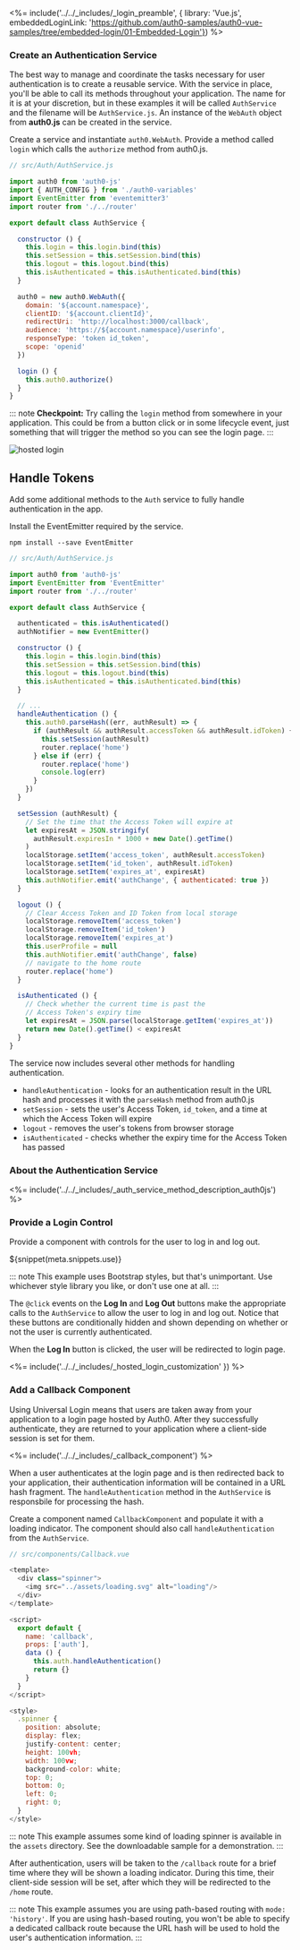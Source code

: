 <%= include('../../_includes/_login_preamble', { library: 'Vue.js', embeddedLoginLink: 'https://github.com/auth0-samples/auth0-vue-samples/tree/embedded-login/01-Embedded-Login'}) %>

### Create an Authentication Service

The best way to manage and coordinate the tasks necessary for user authentication is to create a reusable service. With the service in place, you'll be able to call its methods throughout your application. The name for it is at your discretion, but in these examples it will be called `AuthService` and the filename will be `AuthService.js`. An instance of the `WebAuth` object from **auth0.js** can be created in the service.

Create a service and instantiate `auth0.WebAuth`. Provide a method called `login` which calls the `authorize` method from auth0.js.

```js
// src/Auth/AuthService.js

import auth0 from 'auth0-js'
import { AUTH_CONFIG } from './auth0-variables'
import EventEmitter from 'eventemitter3'
import router from './../router'

export default class AuthService {

  constructor () {
    this.login = this.login.bind(this)
    this.setSession = this.setSession.bind(this)
    this.logout = this.logout.bind(this)
    this.isAuthenticated = this.isAuthenticated.bind(this)
  }

  auth0 = new auth0.WebAuth({
    domain: '${account.namespace}',
    clientID: '${account.clientId}',
    redirectUri: 'http://localhost:3000/callback',
    audience: 'https://${account.namespace}/userinfo',
    responseType: 'token id_token',
    scope: 'openid'
  })

  login () {
    this.auth0.authorize()
  }
}
```

::: note
**Checkpoint:** Try calling the `login` method from somewhere in your application. This could be from a button click or in some lifecycle event, just something that will trigger the method so you can see the login page.
:::

![hosted login](/media/articles/web/hosted-login.png)

## Handle Tokens

Add some additional methods to the `Auth` service to fully handle authentication in the app.

Install the EventEmitter required by the service.

`npm install --save EventEmitter`

```js
// src/Auth/AuthService.js

import auth0 from 'auth0-js'
import EventEmitter from 'EventEmitter'
import router from './../router'

export default class AuthService {

  authenticated = this.isAuthenticated()
  authNotifier = new EventEmitter()

  constructor () {
    this.login = this.login.bind(this)
    this.setSession = this.setSession.bind(this)
    this.logout = this.logout.bind(this)
    this.isAuthenticated = this.isAuthenticated.bind(this)
  }

  // ...
  handleAuthentication () {
    this.auth0.parseHash((err, authResult) => {
      if (authResult && authResult.accessToken && authResult.idToken) {
        this.setSession(authResult)
        router.replace('home')
      } else if (err) {
        router.replace('home')
        console.log(err)
      }
    })
  }

  setSession (authResult) {
    // Set the time that the Access Token will expire at
    let expiresAt = JSON.stringify(
      authResult.expiresIn * 1000 + new Date().getTime()
    )
    localStorage.setItem('access_token', authResult.accessToken)
    localStorage.setItem('id_token', authResult.idToken)
    localStorage.setItem('expires_at', expiresAt)
    this.authNotifier.emit('authChange', { authenticated: true })
  }

  logout () {
    // Clear Access Token and ID Token from local storage
    localStorage.removeItem('access_token')
    localStorage.removeItem('id_token')
    localStorage.removeItem('expires_at')
    this.userProfile = null
    this.authNotifier.emit('authChange', false)
    // navigate to the home route
    router.replace('home')
  }

  isAuthenticated () {
    // Check whether the current time is past the
    // Access Token's expiry time
    let expiresAt = JSON.parse(localStorage.getItem('expires_at'))
    return new Date().getTime() < expiresAt
  }
}
```

The service now includes several other methods for handling authentication.

* `handleAuthentication` - looks for an authentication result in the URL hash and processes it with the `parseHash` method from auth0.js
* `setSession` - sets the user's Access Token, `id_token`, and a time at which the Access Token will expire
* `logout` - removes the user's tokens from browser storage
* `isAuthenticated` - checks whether the expiry time for the Access Token has passed

### About the Authentication Service

<%= include('../../_includes/_auth_service_method_description_auth0js') %>

### Provide a Login Control

Provide a component with controls for the user to log in and log out.

${snippet(meta.snippets.use)}

::: note
This example uses Bootstrap styles, but that's unimportant. Use whichever style library you like, or don't use one at all.
:::

The `@click` events on the **Log In** and **Log Out** buttons make the appropriate calls to the `AuthService` to allow the user to log in and log out. Notice that these buttons are conditionally hidden and shown depending on whether or not the user is currently authenticated.

When the **Log In** button is clicked, the user will be redirected to login page.

<%= include('../../_includes/_hosted_login_customization' }) %>

### Add a Callback Component

Using Universal Login means that users are taken away from your application to a login page hosted by Auth0. After they successfully authenticate, they are returned to your application where a client-side session is set for them.

<%= include('../../_includes/_callback_component') %>

When a user authenticates at the login page and is then redirected back to your application, their authentication information will be contained in a URL hash fragment. The `handleAuthentication` method in the `AuthService` is responsbile for processing the hash.

Create a component named `CallbackComponent` and populate it with a loading indicator. The component should also call `handleAuthentication` from the `AuthService`.

```js
// src/components/Callback.vue

<template>
  <div class="spinner">
    <img src="../assets/loading.svg" alt="loading"/>
  </div>
</template>

<script>
  export default {
    name: 'callback',
    props: ['auth'],
    data () {
      this.auth.handleAuthentication()
      return {}
    }
  }
</script>

<style>
  .spinner {
    position: absolute;
    display: flex;
    justify-content: center;
    height: 100vh;
    width: 100vw;
    background-color: white;
    top: 0;
    bottom: 0;
    left: 0;
    right: 0;
  }
</style>
```

::: note
This example assumes some kind of loading spinner is available in the `assets` directory. See the downloadable sample for a demonstration.
:::

After authentication, users will be taken to the `/callback` route for a brief time where they will be shown a loading indicator. During this time, their client-side session will be set, after which they will be redirected to the `/home` route.

::: note
This example assumes you are using path-based routing with `mode: 'history'`. If you are using hash-based routing, you won't be able to specify a dedicated callback route because the URL hash will be used to hold the user's authentication information.
:::
